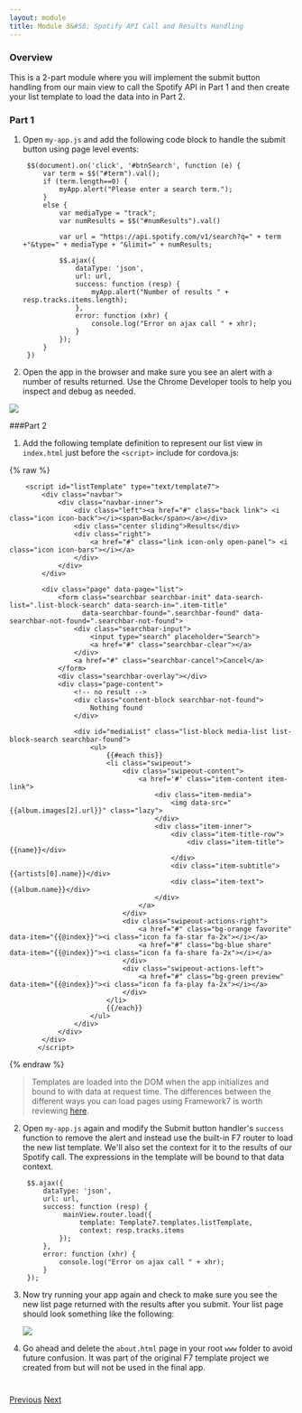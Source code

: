 ```yaml
---
layout: module
title: Module 3&#58; Spotify API Call and Results Handling 
---
```


### Overview
This is a 2-part module where you will implement the submit button handling from our main view to call the Spotify API in Part 1 and then
 create your list template to load the data into in Part 2. 
    
  
### Part 1
1. Open `my-app.js` and add the following code block to handle the submit button using page level events:

        $$(document).on('click', '#btnSearch', function (e) {
            var term = $$("#term").val();
            if (term.length==0) {
                myApp.alert("Please enter a search term.");
            }
            else {
                var mediaType = "track";
                var numResults = $$("#numResults").val()
        
                var url = "https://api.spotify.com/v1/search?q=" + term +"&type=" + mediaType + "&limit=" + numResults;                
        
                $$.ajax({
                    dataType: 'json',
                    url: url,
                    success: function (resp) {
                        myApp.alert("Number of results " + resp.tracks.items.length);
                    },
                    error: function (xhr) {
                        console.log("Error on ajax call " + xhr);
                    }
                });
            }
        })


2. Open the app in the browser and make sure you see an alert with a number of results returned. Use the Chrome Developer tools to
 help you inspect and debug as needed. 
 
  <img class="screenshot-lg" src="images/numResults.png"/>
 
###Part 2
1. Add the following template definition to represent our list view in `index.html` just before the `<script>` include for cordova.js:

{% raw %}
        
        <script id="listTemplate" type="text/template7">
            <div class="navbar">
                <div class="navbar-inner">
                    <div class="left"><a href="#" class="back link"> <i class="icon icon-back"></i><span>Back</span></a></div>
                    <div class="center sliding">Results</div>
                    <div class="right">
                        <a href="#" class="link icon-only open-panel"> <i class="icon icon-bars"></i></a>
                    </div>
                </div>
            </div>
            
            <div class="page" data-page="list">
                <form class="searchbar searchbar-init" data-search-list=".list-block-search" data-search-in=".item-title"
                      data-searchbar-found=".searchbar-found" data-searchbar-not-found=".searchbar-not-found">
                    <div class="searchbar-input">
                        <input type="search" placeholder="Search">
                        <a href="#" class="searchbar-clear"></a>
                    </div>
                    <a href="#" class="searchbar-cancel">Cancel</a>
                </form>
                <div class="searchbar-overlay"></div>
                <div class="page-content">
                    <!-- no result -->
                    <div class="content-block searchbar-not-found">
                        Nothing found
                    </div>
        
                    <div id="mediaList" class="list-block media-list list-block-search searchbar-found">
                        <ul>
                            {{#each this}}
                            <li class="swipeout">
                                <div class="swipeout-content">
                                    <a href='#' class="item-content item-link">                                    
                                        <div class="item-media">
                                            <img data-src="{{album.images[2].url}}" class="lazy">
                                        </div>
                                        <div class="item-inner">
                                            <div class="item-title-row">
                                                <div class="item-title">{{name}}</div>
                                            </div>
                                            <div class="item-subtitle">{{artists[0].name}}</div>
                                            <div class="item-text">{{album.name}}</div>
                                        </div>
                                    </a>
                                </div>
                                <div class="swipeout-actions-right">
                                    <a href="#" class="bg-orange favorite" data-item="{{@index}}"><i class="icon fa fa-star fa-2x"></i></a>
                                    <a href="#" class="bg-blue share" data-item="{{@index}}"><i class="icon fa fa-share fa-2x"></i></a>
                                </div>
                                <div class="swipeout-actions-left">
                                    <a href="#" class="bg-green preview" data-item="{{@index}}"><i class="icon fa fa-play fa-2x"></i></a>
                                </div>
                            </li>
                            {{/each}}
                        </ul>
                    </div>
                </div>
            </div>
           </script>
   {% endraw %}

   >Templates are loaded into the DOM when the app initializes and bound to with data at request time. The differences between the different ways
    you can load pages using Framework7 is worth reviewing [here](http://www.idangero.us/framework7/docs/pages-ajax.html#.Vqbv91MrKjQ). 

2. Open `my-app.js` again and modify the Submit button handler's `success` function to remove the alert and instead use the built-in F7 router to 
load the new list template. We'll also set the context for it to the results of our Spotify call. The expressions in the template will be bound to
that data context.

        $$.ajax({
            dataType: 'json',
            url: url,
            success: function (resp) {
                 mainView.router.load({
                     template: Template7.templates.listTemplate,
                     context: resp.tracks.items
                });
            },
            error: function (xhr) {
                console.log("Error on ajax call " + xhr);
            }
        });
        
3. Now try running your app again and check to make sure you see the new list page returned with the results after you submit. Your list page 
should look something like the following:

    <img class="screenshot-md" src="images/list2.PNG"/>

4. Go ahead and delete the `about.html` page in your root `www` folder to avoid future confusion. It was part of the original F7 template 
project we created from but will not be used in the final app. 

<div class="row" style="margin-top:40px;">
<div class="col-sm-12">
<a href="module2.html" class="btn btn-default"><i class="glyphicon glyphicon-chevron-left"></i> Previous</a>
<a href="module4.html" class="btn btn-default pull-right">Next <i class="glyphicon
glyphicon-chevron-right"></i></a>
</div>
</div>
